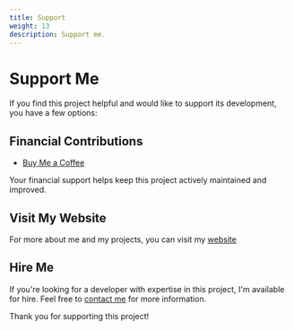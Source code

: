 ```yaml
---
title: Support
weight: 13
description: Support me.
---
```


# Support Me

If you find this project helpful and would like to support its development, you have a few options:

## Financial Contributions

- [Buy Me a Coffee](https://www.buymeacoffee.com/katznichov)
<!-- - [Support on Patreon](https://www.patreon.com/yourusername) -->

Your financial support helps keep this project actively maintained and improved.

## Visit My Website

For more about me and my projects, you can visit my [website](https://resume-eta-rose.vercel.app/)

## Hire Me

If you're looking for a developer with expertise in this project, I'm available for hire. Feel free to [contact me](katznicho@gmail.com) for more information.

Thank you for supporting this project!
